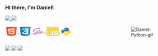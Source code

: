 ### Hi there, I'm Daniel!
 <div>
  <a href="https://github.com/danielderre">
  <img height="180em" src="https://github-readme-stats.vercel.app/api?username=danielderre&show_icons=true&theme=dracula&include_all_commits=true&count_private=true"/>
  <img height="180em" src="https://github-readme-stats.vercel.app/api/top-langs/?username=danielderre&layout=compact&langs_count=16&theme=dracula"/>
<div>
<div style="display: inline_block"><br>
  <img align="center" alt="Daniel-HTML" height="30" width="40" src="https://raw.githubusercontent.com/devicons/devicon/master/icons/html5/html5-original.svg">
  <img align="center" alt="Daniel-CSS" height="30" width="40" src="https://raw.githubusercontent.com/devicons/devicon/master/icons/css3/css3-original.svg">
  <img align="center" alt="Daniel-Sass" height="30" width="40" src="https://github.com/devicons/devicon/blob/master/icons/sass/sass-original.svg">
    <img align="center" alt="Daniel-Js" height="30" width="40" src="https://raw.githubusercontent.com/devicons/devicon/master/icons/javascript/javascript-plain.svg">
  <img align="center" alt="Daniel-Python" height="30" width="40" src="https://raw.githubusercontent.com/devicons/devicon/master/icons/python/python-original.svg">
  <img align="right" alt="Daniel-Python-gif" height="100" width="100 "src="https://media2.giphy.com/media/KAq5w47R9rmTuvWOWa/giphy.gif?cid=ecf05e471ls91aq59uuezor9t2lr0kgpc28r6dktmt5m7hfj&rid=giphy.gif&ct=g">
</div>
  
  ##
 
<div> 
  <a href="https://instagram.com/danielderre_" target="_blank" ><img src="https://img.shields.io/badge/-Instagram-%23E4405F?style=for-the-badge&logo=instagram&logoColor=white" target="_blank" ></a>
  <a href = "mailto: danielderre@outlook.com"><img src="https://img.shields.io/badge/-Gmail-%23333?style=for-the-badge&logo=gmail&logoColor=white" target="_blank"></a>
  <a href="https://www.linkedin.com/in/danielderre" target="_blank" ><img src="https://img.shields.io/badge/-LinkedIn-%230077B5?style=for-the-badge&logo=linkedin&logoColor=white" target="_blank" ></a>
 
</div>

